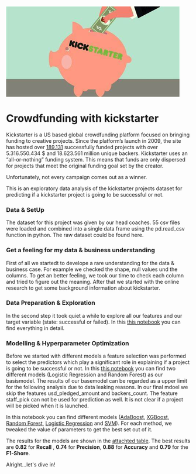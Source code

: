 
![](https://github.com/Linchen106/Projekt-2/blob/main/Schwein_ks.jpg)


# Crowdfunding with kickstarter

Kickstarter is a US based global crowdfunding platform focused on bringing funding to creative projects. 
Since the platform’s launch in 2009, the site has hosted over [189.131](https://www.kickstarter.com/help/stats?lang=de) successfully funded projects with over 5.316.550.434 $ and 18.623.561 million unique backers. 
Kickstarter uses an “all-or-nothing” funding system. This means that funds are only dispersed for projects that meet the original funding goal set by the creator.

Unfortunately, not every campaign comes out as a winner. 

This is an exploratory data analysis of the kickstarter projects dataset for predicting if a kickstarter project is going to be successful or not.

### Data & SetUp
The dataset for this project was given by our head coaches. 
55 csv files were loaded and combined into a single data frame using the pd.read_csv function in python. 
The raw dataset could be found here. 

### Get a feeling for my data & business understanding
First of all we startedt to develope a rare understanding for the data & business case. 
For example we checked the shape, null values und the columns. 
To get an better feeling, we took our time to check each column and tried to figure out the meaning. 
After that we started with the online research to get some background information about kickstarter. 

### Data Preparation & Exploration
In the second step it took quiet a while to explore all our features and our target variable (state: successful or failed). 
In this [this notebook](https://github.com/Linchen106/Projekt-2/blob/main/EDA.ipynb)  you can find everything in detail. 

### Modelling & Hyperparameter Optimization
Before we started with different models a feature selection was performed to select the predictors which play a significant role in explaining if a project is going to be successful or not. In this [this notebook](https://github.com/Linchen106/Projekt-2/blob/main/BaseModel.ipynb)  you can find two different models (Logistic Regression and Random Forest) as our basismodel. The results of our basemodel can be regarded as a upper limit for the following analysis due to data leaking reasons. In our final mdoel we skip the features usd_pledged_amount and backers_count. The feature staff_pick can not be used for prediction as well. It is not clear if a project will be picked when it is launched.

In this notebook you can find different models ([AdaBoost](https://github.com/Linchen106/Projekt-2/blob/main/MainModel_AdaBoost.ipynb), [XGBoost](https://github.com/Linchen106/Projekt-2/blob/main/MainModel_XGBoost.ipynb), [Random Forest](https://github.com/Linchen106/Projekt-2/blob/main/MainModel_RanFor.ipynb), [Logistic Regression](https://github.com/Linchen106/Projekt-2/blob/main/MainModel_LogR.ipynb) and [SVM](https://github.com/Linchen106/Projekt-2/blob/main/MainModel_SVM.ipynb)). For each method, we tweaked the value of parameters to get the best set out of it.

The results for the models are shown in the [attachted table](https://github.com/Linchen106/Projekt-2/blob/main/results_project_2.xlsx). The best results are **0.82** for **Recall** , **0.74** for **Precision**, **0.88** for **Accuracy** and **0.79** for the **F1-Shore**. 

Alright...let's dive in!

